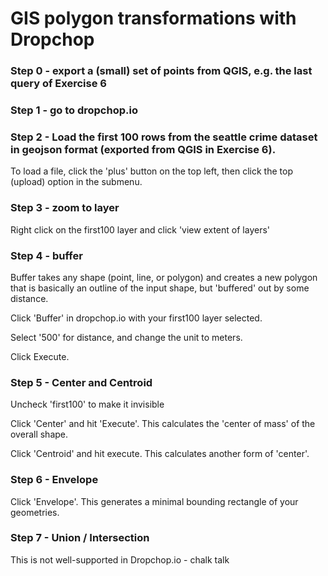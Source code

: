 GIS polygon transformations with Dropchop
=========================================

### Step 0 - export a (small) set of points from QGIS, e.g. the last query of Exercise 6

### Step 1 - go to dropchop.io

### Step 2 - Load the first 100 rows from the seattle crime dataset in geojson format (exported from QGIS in Exercise 6).
To load a file, click the 'plus' button on the top left, then click the top (upload) option in the submenu.

### Step 3 - zoom to layer
Right click on the first100 layer and click 'view extent of layers'

### Step 4 - buffer
Buffer takes any shape (point, line, or polygon) and creates a new polygon
that is basically an outline of the input shape, but 'buffered' out by some
distance.

Click 'Buffer' in dropchop.io with your first100 layer selected.

Select '500' for distance, and change the unit to meters.

Click Execute.

### Step 5 - Center and Centroid

Uncheck 'first100' to make it invisible

Click 'Center' and hit 'Execute'. This calculates the 'center of mass' of the
overall shape.

Click 'Centroid' and hit execute. This calculates another form of 'center'.

### Step 6 - Envelope

Click 'Envelope'. This generates a minimal bounding rectangle of your geometries.

### Step 7 - Union / Intersection

This is not well-supported in Dropchop.io - chalk talk

